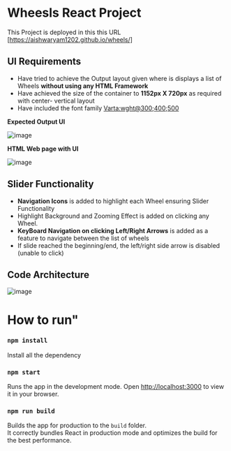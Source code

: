 # Wheesls React Project

This Project is deployed in this this URL [https://aishwaryam1202.github.io/wheels/]

## UI Requirements
* Have tried to achieve the Output layout given where is displays a list of Wheels **without using any HTML Framework**
* Have achieved the size of the container to **1152px X 720px** as required with center- vertical layout
* Have included the font family [Varta:wght@300;400;500](https://fonts.googleapis.com/css2?family=Varta:wght@300;400;500&display=swap)

**Expected Output UI**

![image](https://github.com/user-attachments/assets/d112866c-5849-4f71-840d-d3e106645779)



**HTML Web page with UI**

![image](https://github.com/user-attachments/assets/288e35f3-e721-4bbf-8db0-462114760dee)


## Slider Functionality
* **Navigation Icons** is added to highlight each Wheel ensuring Slider Functionality
* Highlight Background and Zooming Effect is added on clicking any Wheel.
* **KeyBoard Navigation on clicking Left/Right Arrows** is added as a feature  to navigate between the list of wheels
* If slide reached the beginning/end, the left/right side arrow is disabled (unable to click)

  
## Code Architecture
![image](https://github.com/user-attachments/assets/990050a2-1859-4735-9eb5-c545ad462c59)

  

# How to run"
### `npm install`
Install all the dependency

### `npm start`
Runs the app in the development mode.
Open [http://localhost:3000](http://localhost:3000) to view it in your browser.

### `npm run build`
Builds the app for production to the `build` folder.\
It correctly bundles React in production mode and optimizes the build for the best performance.
